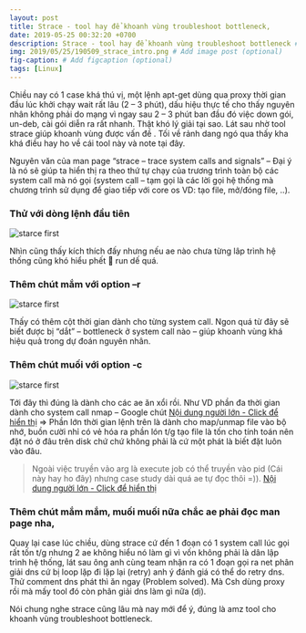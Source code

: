 ```yaml
---
layout: post
title: Strace - tool hay để khoanh vùng troubleshoot bottleneck,
date: 2019-05-25 00:32:20 +0700
description: Strace - tool hay để khoanh vùng troubleshoot bottleneck # Add post description (optional)
img: 2019/05/25/190509_strace_intro.png # Add image post (optional)
fig-caption: # Add figcaption (optional)
tags: [Linux]
---
```


Chiều nay có 1 case khá thú vị, một lệnh apt-get dùng qua proxy thời gian đầu lúc khởi chạy wait rất lâu (2 – 3 phút), dấu hiệu thực tế cho thấy nguyên nhân không phải do mạng vì ngay sau 2 – 3 phút ban đầu đó việc down gói, un-deb, cài gói diễn ra rất nhanh. Thật khó lý giải tại sao. Lát sau nhờ tool strace giúp khoanh vùng được vấn đề . Tối về rảnh dang ngó qua thấy kha khá điều hay ho về cái tool này và note tại đây.

Nguyên văn của man page “strace – trace system calls and signals” – Đại ý là nó sẽ giúp ta hiển thị ra theo thứ tự chạy của trương trình toàn bộ các system call mà nó gọi (system call – tạm gọi là các lời gọi hệ thống mà chương trình sử dụng để giao tiếp với core os VD: tạo file, mở/đóng file, ..). 

###  Thử với dòng lệnh đầu tiên

![starce first]( {{site.url}}/assets/img/2019/05/25/strace1.png)

Nhìn cũng thấy kích thích đấy nhưng nếu ae nào chưa từng lâp trình hệ thống cũng khó hiểu phết 🙂 run dế quá.

### Thêm chút mắm với option –r

![starce first]( {{site.url}}/assets/img/2019/05/25/strace1.png)

Thấy có thêm cột thời gian dành cho từng system call. Ngon quá từ đây sẽ biết được bị “dắt” – bottleneck ở system call nào – giúp khoanh vùng khá hiệu quả trong dự đoán nguyên nhân.

### Thêm chút muối với option -c 

![starce first]( {{site.url}}/assets/img/2019/05/25/strace3.png)

Tới đây thì đúng là dành cho các ae ăn xổi rồi. Như VD phần đa thời gian dành cho system call nmap – Google chút [Nội dung người lớn - Click để hiển thị](http://man7.org/linux/man-pages//man2/munmap.2.html) => Phần lớn thời gian lệnh trên là dành cho map/unmap file vào bộ nhớ, buồn cười nhỉ có vẻ hóa ra phần lón t/g tạo file là tốn cho tính toán nên đặt nó ở đâu trên disk chứ chứ không phải là cứ một phát là biết đặt luôn vào đâu.

>Ngoài việc truyền vảo arg là execute job có thể truyền vào pid (Cái này hay ho đây) nhưng case study dài quá ae tự đọc thôi =)). [
Nội dung người lớn - Click để hiển thị](https://blog.tanelpoder.com/2013/02/21/peeking-into-linux-kernel-land-using-proc-filesystem-for-quickndirty-troubleshooting/)

### Thêm chút mắm mắm, muối muối nữa chắc ae phải đọc man page nha,


Quay lại case lúc chiều, dùng strace cứ đến 1 đoạn có 1 system call lúc gọi rất tốn t/g nhưng 2 ae không hiểu nó làm gì vì vốn không phải là dân lập trình hệ thống, lát sau ông anh cùng team nhận ra có 1 đoạn gọi ra net phân giải dns cứ bị loop lặp đi lặp lại (retry) anh ý đánh giá có thể do retry dns. Thử comment dns phát thì ăn ngay (Problem solved). Mà Csh dùng proxy rồi mà mấy tool đó còn phân giải dns làm gì nữa (dị).

Nói chung nghe strace cũng lâu mà nay mới để ý, đúng là amz tool cho khoanh vùng troubleshoot bottleneck.

 